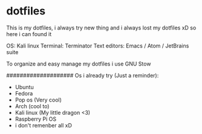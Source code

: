 # dotfiles
This is my dotfiles, i always try new thing and i always lost my dotfiles xD so here i can found it

OS: Kali linux
Terminal: Terminator
Text editors: Emacs / Atom / JetBrains suite

To organize and easy manage my dotfiles i use GNU Stow

####################
Os i already try (Just a reminder):
- Ubuntu
- Fedora
- Pop os (Very cool)
- Arch (cool to)
- Kali linux (My little dragon <3)
- Raspberry Pi OS
- i don't remenber all xD
